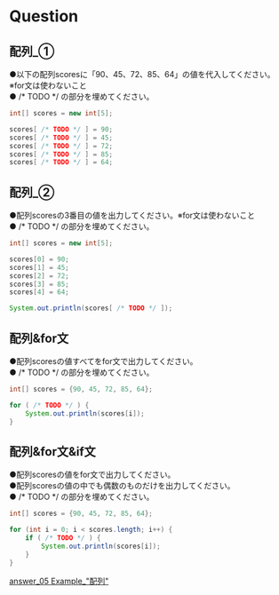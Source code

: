 # Question

## 配列_①
●以下の配列scoresに「90、45、72、85、64」の値を代入してください。※for文は使わないこと  
● /* TODO */ の部分を埋めてください。

```java
int[] scores = new int[5];

scores[ /* TODO */ ] = 90;
scores[ /* TODO */ ] = 45;
scores[ /* TODO */ ] = 72;
scores[ /* TODO */ ] = 85;
scores[ /* TODO */ ] = 64;
```

## 配列_②
●配列scoresの3番目の値を出力してください。※for文は使わないこと   
● /* TODO */ の部分を埋めてください。  

```java
int[] scores = new int[5];

scores[0] = 90;
scores[1] = 45;
scores[2] = 72;
scores[3] = 85;
scores[4] = 64;

System.out.println(scores[ /* TODO */ ]);
```

## 配列&for文
●配列scoresの値すべてをfor文で出力してください。   
● /* TODO */ の部分を埋めてください。  

```java
int[] scores = {90, 45, 72, 85, 64};

for ( /* TODO */ ) {
    System.out.println(scores[i]);
}
```

## 配列&for文&if文
●配列scoresの値をfor文で出力してください。  
●配列scoresの値の中でも偶数のものだけを出力してください。  
● /* TODO */ の部分を埋めてください。  

```java
int[] scores = {90, 45, 72, 85, 64};

for (int i = 0; i < scores.length; i++) {
    if ( /* TODO */ ) {
        System.out.println(scores[i]);
    }
}
```

[answer_05 Example_"配列"](https://github.com/ktsuru-cw/Java_training/blob/master/Answer/answer_05_%22%E9%85%8D%E5%88%97%22.md)
